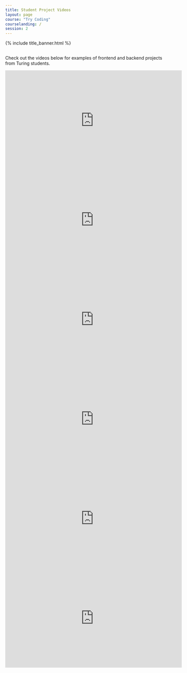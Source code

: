 ```yaml
---
title: Student Project Videos
layout: page
course: "Try Coding"
courselanding: /
session: 2
---
```


<div id="wrapper">
  <div id="content-container">
    {% include title_banner.html %}
    <section>
      <h2></h2>
      <p>Check out the videos below for examples of frontend and backend projects from Turing students.</p>
      <iframe width="560" height="315" src="https://www.youtube.com/embed/_6cBhoTMD30" frameborder="0" allow="accelerometer; autoplay; encrypted-media; gyroscope; picture-in-picture" allowfullscreen></iframe>
      <iframe width="560" height="315" src="https://www.youtube.com/embed/yE1L9JCkwsY" frameborder="0" allow="accelerometer; autoplay; encrypted-media; gyroscope; picture-in-picture" allowfullscreen></iframe>
      <iframe width="560" height="315" src="https://www.youtube.com/embed/aPdQrM_Nj88" frameborder="0" allow="accelerometer; autoplay; encrypted-media; gyroscope; picture-in-picture" allowfullscreen></iframe>
      <iframe width="560" height="315" src="https://www.youtube.com/embed/vf_48Dy8ZTc" frameborder="0" allow="accelerometer; autoplay; encrypted-media; gyroscope; picture-in-picture" allowfullscreen></iframe>
      <iframe width="560" height="315" src="https://www.youtube.com/embed/dqv6U29HsQw" frameborder="0" allow="accelerometer; autoplay; encrypted-media; gyroscope; picture-in-picture" allowfullscreen></iframe>
      <iframe width="560" height="315" src="https://www.youtube.com/embed/_VMt5ESOo-o" frameborder="0" allow="accelerometer; autoplay; encrypted-media; gyroscope; picture-in-picture" allowfullscreen></iframe>
    </section>
  </div>
</div>